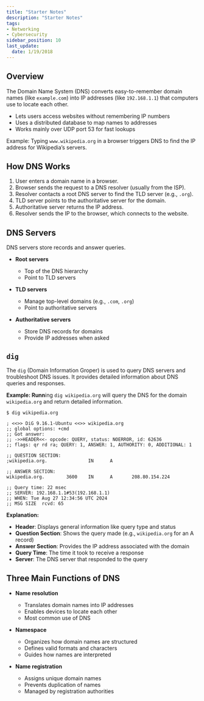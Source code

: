 ```yaml
---
title: "Starter Notes"
description: "Starter Notes"
tags: 
- Networking
- Cybersecurity
sidebar_position: 10
last_update:
  date: 1/19/2018
---
```



## Overview

The Domain Name System (DNS) converts easy-to-remember domain names (like `example.com`) into IP addresses (like `192.168.1.1`) that computers use to locate each other.

- Lets users access websites without remembering IP numbers
- Uses a distributed database to map names to addresses
- Works mainly over UDP port 53 for fast lookups

Example: 
Typing `www.wikipedia.org` in a browser triggers DNS to find the IP address for Wikipedia’s servers.

## How DNS Works

1. User enters a domain name in a browser.
2. Browser sends the request to a DNS resolver (usually from the ISP).
3. Resolver contacts a root DNS server to find the TLD server (e.g., `.org`).
4. TLD server points to the authoritative server for the domain.
5. Authoritative server returns the IP address.
6. Resolver sends the IP to the browser, which connects to the website.

## DNS Servers

DNS servers store records and answer queries.

- **Root servers**

  - Top of the DNS hierarchy
  - Point to TLD servers

- **TLD servers**

  - Manage top-level domains (e.g., `.com`, `.org`)
  - Point to authoritative servers

- **Authoritative servers**

  - Store DNS records for domains
  - Provide IP addresses when asked


## `dig`

The `dig` (Domain Information Groper) is used to query DNS servers and troubleshoot DNS issues. It provides detailed information about DNS queries and responses.

**Example: Runn**ing `dig wikipedia.org` will query the DNS for the domain `wikipedia.org` and return detailed information.

```shell
$ dig wikipedia.org

; <<>> DiG 9.16.1-Ubuntu <<>> wikipedia.org
;; global options: +cmd
;; Got answer:
;; ->>HEADER<<- opcode: QUERY, status: NOERROR, id: 62636
;; flags: qr rd ra; QUERY: 1, ANSWER: 1, AUTHORITY: 0, ADDITIONAL: 1

;; QUESTION SECTION:
;wikipedia.org.               IN      A

;; ANSWER SECTION:
wikipedia.org.        3600    IN      A       208.80.154.224

;; Query time: 22 msec
;; SERVER: 192.168.1.1#53(192.168.1.1)
;; WHEN: Tue Aug 27 12:34:56 UTC 2024
;; MSG SIZE  rcvd: 65
```

**Explanation:**

- **Header**: Displays general information like query type and status
- **Question Section**: Shows the query made (e.g., `wikipedia.org` for an A record)
- **Answer Section**: Provides the IP address associated with the domain
- **Query Time**: The time it took to receive a response
- **Server**: The DNS server that responded to the query


## Three Main Functions of DNS

- **Name resolution**

  - Translates domain names into IP addresses
  - Enables devices to locate each other
  - Most common use of DNS

- **Namespace**

  - Organizes how domain names are structured
  - Defines valid formats and characters
  - Guides how names are interpreted

- **Name registration**

  - Assigns unique domain names
  - Prevents duplication of names
  - Managed by registration authorities
